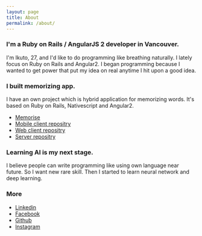 ```yaml
---
layout: page
title: About
permalink: /about/
---
```


### I'm a Ruby on Rails / AngularJS 2 developer in Vancouver.

I'm Ikuto, 27, and I'd like to do programming like breathing naturally.
I lately focus on Ruby on Rails and Angular2. I began programming because I wanted to get power that put my idea on real anytime I hit upon a good idea.

### I built memorizing app.

I have an own project which is hybrid application for memorizing words. It's based on Ruby on Rails, Nativescript and Angular2.
* [Memorise](https://memoriseword.com/)
* [Mobile client repositry](https://github.com/ikuto0608/mwa_client_mobile)
* [Web client repositry](https://github.com/ikuto0608/mwa_client)
* [Server repositry](https://github.com/ikuto0608/mwa_server)

### Learning AI is my next stage.

I believe people can write programming like using own language near future. So
I want new rare skill. Then I started to learn neural network and deep learning.

### More

* [Linkedin](https://www.linkedin.com/in/ikutoyata/)
* [Facebook](https://www.facebook.com/ikuto.yata)
* [Github](https://github.com/ikuto0608)
* [Instagram](https://www.instagram.com/ikuto0608)
